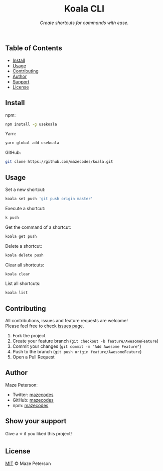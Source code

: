 <div align="center">
  <h1>Koala CLI</h1>
  <p><i>Create shortcuts for commands with ease.</i></p>
</div><br>

## Table of Contents

- [Install](#install)
- [Usage](#usage)
- [Contributing](#contributing)
- [Author](#author)
- [Support](#show-your-support)
- [License](#license)

## Install

npm:

```bash
npm install -g usekoala
```

Yarn:

```bash
yarn global add usekoala
```

GitHub:

```bash
git clone https://github.com/mazecodes/koala.git
```

## Usage

Set a new shortcut:

```bash
koala set push 'git push origin master'
```

Execute a shortcut:

```bash
k push
```

Get the command of a shortcut:

```bash
koala get push
```

Delete a shortcut:

```bash
koala delete push
```

Clear all shortcuts:

```bash
koala clear
```

List all shortcuts:

```bash
koala list
```

## Contributing

All contributions, issues and feature requests are welcome!<br>
Please feel free to check [issues page](https://github.com/mazecodes/koala/issues).

1. Fork the project
1. Create your feature branch (`git checkout -b feature/AwesomeFeature`)
1. Commit your changes (`git commit -m "Add Awesome Feature"`)
1. Push to the branch (`git push origin feature/AwesomeFeature`)
1. Open a Pull Request

## Author

Maze Peterson:

- Twitter: [mazecodes](https://twitter.com/mazecodes)
- GitHub: [mazecodes](https://github.com/mazecodes)
- npm: [mazecodes](https://npmjs.com/~mazecodes)

## Show your support

Give a ⭐ if you liked this project!

## License

[MIT](https://github.com/mazecodes/koala/blob/master/LICENSE) © Maze Peterson
